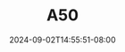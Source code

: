 --- 
title: "A50"
description: "download  video bokep A50 premium video full new"
date: 2024-09-02T14:55:51-08:00
file_code: "pdzv34hn95jl"
draft: false
cover: "iaajx4b6gu418jn0.jpg"
tags: [""]
length: 60
fld_id: "1483191"
foldername: "Ayu esempe"
categories: ["Ayu esempe"]
views: 0
---